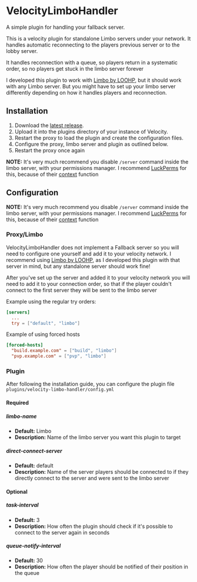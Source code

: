 # VelocityLimboHandler
A simple plugin for handling your fallback server.

This is a velocity plugin for standalone Limbo servers under your network.
It handles automatic reconnecting to the players previous server or to the lobby server.

It handles reconnection with a queue, so players return in a systematic order, so no players get stuck in the limbo server forever

I developed this plugin to work with [Limbo by LOOHP](https://github.com/LOOHP/Limbo), but it should work with any Limbo server. But you might have to set up your limbo server differently depending on how it handles players and reconnection.


## Installation
1. Download the [latest release](https://github.com/AkselGlyholt/velocity-limbo-handler/releases/latest).
2. Upload it into the plugins directory of your instance of Velocity.
3. Restart the proxy to load the plugin and create the configuration files.
4. Configure the proxy, limbo server and plugin as outlined below.
5. Restart the proxy once again

**NOTE:** It's very much recommend you disable `/server` command inside the limbo server, with your permissions manager. I recommend [LuckPerms](https://luckperms.net/) for this, because of their [context](https://luckperms.net/wiki/Usage#context) function

## Configuration
**NOTE:** It's very much recommend you disable `/server` command inside the limbo server, with your permissions manager. I recommend [LuckPerms](https://luckperms.net/) for this, because of their [context](https://luckperms.net/wiki/Usage#context) function

### Proxy/Limbo
VelocityLimboHandler does not implement a Fallback server so you will need to configure one yourself and add it to your velocity network.
I recommend using [Limbo by LOOHP](https://github.com/LOOHP/Limbo), as I developed this plugin with that server in mind, but any standalone server should work fine!

After you've set up the server and added it to your velocity network you will need to add it to your connection order, so that if the player couldn't connect to the first server they will be sent to the limbo server

Example using the regular try orders:
```toml
[servers]
  ...
  try = ["default", "limbo"]
```

Example of using forced hosts
```toml
[forced-hosts]
  "build.example.com" = ["build", "limbo"]
  "pvp.example.com" = ["pvp", "limbo"]
```

### Plugin
After following the installation guide, you can configure the plugin file
`plugins/velocity-limbo-handler/config.yml`

#### Required
##### limbo-name
* **Default:** Limbo
* **Description:** Name of the limbo server you want this plugin to target

##### direct-connect-server
* **Default:** default
* **Description:** Name of the server players should be connected to if they directly connect to the server and were sent to the limbo server

#### Optional
##### task-interval
* **Default:** 3
* **Description:** How often the plugin should check if it's possible to connect to the server again in seconds

##### queue-notify-interval
* **Default:** 30
* **Description:** How often the player should be notified of their position in the queue